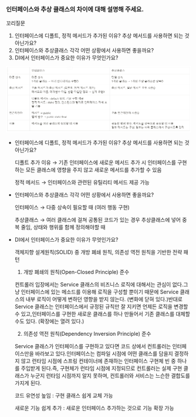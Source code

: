### 인터페이스와 추상 클래스의 차이에 대해 설명해 주세요.

꼬리질문
1. 인터페이스에 디폴트, 정적 메서드가 추가된 이유? 추상 메서드를 사용하면 되는 것 아닌가요?
2. 인터페이스와 추상클래스 각각 어떤 상황에서 사용하면 좋을까요?
3. DI에서 인터페이스가 중요한 이유가 무엇인가요?

<img src="./Day01_difference.PNG"/>

- 인터페이스에 디폴트, 정적 메서드가 추가된 이유? 추상 메서드를 사용하면 되는 것 아닌가요?
    
    디폴트 추가 이유 → 기존 인터페이스에 새로운 메서드 추가 시 인터페이스를 구현하는 모든 클래스에 영향을 주지 않고 새로운 메서드를 추가할 수 있음
    
    정적 메서드 → 인터페이스와 관련된 유틸리티 메서드 제공 가능
    
- 인터페이스와 추상클래스 각각 어떤 상황에서 사용하면 좋을까요?
    
    인터페이스 → 다중 상속이 필요할 때 (여러 행동 구현)
    
    추상클래스 → 여러 클래스에 걸쳐 공통된 코드가 있는 경우 추상클래스에 넣어 중복 줄임, 상태와 행위를 함께 정의해야할 때
    
- DI에서 인터페이스가 중요한 이유가 무엇인가요?

    객체지향 설계원칙(SOLID) 중 개방 폐쇄 원칙, 의존성 역전 원칙을 기반한 전략 패턴
    
    1. 개방 폐쇄의 원칙(Open-Closed Principle) 준수

    컨트롤러 입장에서는 Service 클래스의 비즈니스 로직에 대해서는 관심이 없다.그냥 인터페이스에 있는 메소드를 이용해 로직을 구성할 뿐이기 때문에 Service 클래스의 내부 로직이 어떻게 변하던 영향을 받지 않는다. (변화에 닫혀 있다.)반대로 Service 클래스는 인터페이스에서 규정된 규칙만 잘 지키면 언제든 로직을 변경할 수 있고,인터페이스를 구현한 새로운 클래스를 하나 만들어서 기존 클래스를 대체할 수도 있다. (확장에는 열려 있다.)

    2. 의존성 역전 원칙(Dependency Inversion Principle) 준수

    Service 클래스가 인터페이스를 구현하고 있다면 코드 상에서 컨트롤러는 인터페이스만을 바라보고 있다.인터페이스는 컴파일 시점에 어떤 클래스를 담을지 결정하지 않고 런타임 시점에 스프링 컨테이너에 존재하는 인터페이스 구현체 빈 중 하나를 주입받게 된다.즉, 구현체가 런타임 시점에 지정되므로 컨트롤러는 실제 구현 클래스가 누군지 런타임 시점까지 알지 못하며, 컨트롤러와 서비스는 느슨한 결합도를 가지게 된다.
    
    코드 유연성 높임 : 구현 클래스 쉽게 교체 가능
    
    새로운 기능 쉽게 추가 : 새로운 인터페이스 추가하는 것으로 기능 확장 가능
